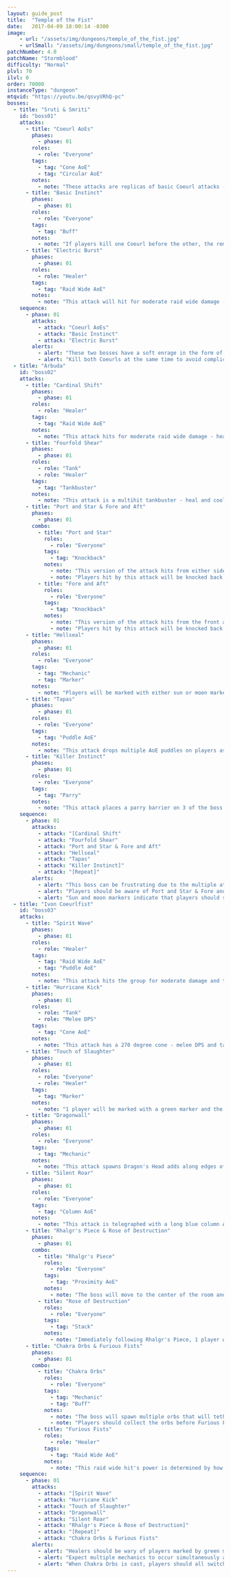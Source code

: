 ```yaml
---
layout: guide_post
title:  "Temple of the Fist"
date:   2017-04-09 18:00:14 -0300
image:
    - url: "/assets/img/dungeons/temple_of_the_fist.jpg"
    - urlSmall: "/assets/img/dungeons/small/temple_of_the_fist.jpg"
patchNumber: 4.0
patchName: "Stormblood"
difficulty: "Normal"
plvl: 70
ilvl: 0
order: 70000
instanceType: "dungeon"
mtqvid: "https://youtu.be/qsvyVRhQ-pc"
bosses:
  - title: "Sruti & Smriti"
    id: "boss01"
    attacks:
      - title: "Coeurl AoEs"
        phases:
          - phase: 01
        roles:
          - role: "Everyone"
        tags:
          - tag: "Cone AoE"
          - tag: "Circular AoE"
        notes:
          - note: "These attacks are replicas of basic Coeurl attacks - dodge the AoE telegraphs."
      - title: "Basic Instinct"
        phases:
          - phase: 01
        roles:
          - role: "Everyone"
        tags:
          - tag: "Buff"
        notes:
          - note: "If players kill one Coeurl before the other, the remaining boss will receive this buff, significantly increasing its damage."
      - title: "Electric Burst"
        phases:
          - phase: 01
        roles:
          - role: "Healer"
        tags:
          - tag: "Raid Wide AoE"
        notes:
          - note: "This attack will hit for moderate raid wide damage - heal as necessary."
    sequence:
      - phase: 01
        attacks:
          - attack: "Coeurl AoEs"
          - attack: "Basic Instinct"
          - attack: "Electric Burst"
        alerts:
          - alert: "These two bosses have a soft enrage in the form of Basic Instinct - if players kill one before the other, the remaining boss gets a buff that increases damage."
          - alert: "Kill both Coeurls at the same time to avoid complications and unnecessary damage."
  - title: "Arbuda"
    id: "boss02"
    attacks:
      - title: "Cardinal Shift"
        phases:
          - phase: 01
        roles:
          - role: "Healer"
        tags:
          - tag: "Raid Wide AoE"
        notes:
          - note: "This attack hits for moderate raid wide damage - heal as necessary."
      - title: "Fourfold Shear"
        phases:
          - phase: 01
        roles:
          - role: "Tank"
          - role: "Healer"
        tags:
          - tag: "Tankbuster"
        notes:
          - note: "This attack is a multihit tankbuster - heal and cooldown as necessary."
      - title: "Port and Star & Fore and Aft"
        phases:
          - phase: 01
        combo:
          - title: "Port and Star"
            roles:
              - role: "Everyone"
            tags:
              - tag: "Knockback"
            notes:
              - note: "This version of the attack hits from either side of the boss - stand in front of or behind the boss to avoid being hit."
              - note: "Players hit by this attack will be knocked back and receive a Vulnerability Up debuff."
          - title: "Fore and Aft"
            roles:
              - role: "Everyone"
            tags:
              - tag: "Knockback"
            notes:
              - note: "This version of the attack hits from the front and back of the boss - stand on the boss' sides to avoid being hit."
              - note: "Players hit by this attack will be knocked back and receive a Vulnerability Up debuff."
      - title: "Hellseal"
        phases:
          - phase: 01
        roles:
          - role: "Everyone"
        tags:
          - tag: "Mechanic"
          - tag: "Marker"
        notes:
          - note: "Players will be marked with either sun or moon markers - players should move to the spot on the floor that matches their marker to avoid taking damage and a Vulnerability Up debuff."
      - title: "Tapas"
        phases:
          - phase: 01
        roles:
          - role: "Everyone"
        tags:
          - tag: "Puddle AoE"
        notes:
          - note: "This attack drops multiple AoE puddles on players as they move - bait these around the edge of the arena and away from others."
      - title: "Killer Instinct"
        phases:
          - phase: 01
        roles:
          - role: "Everyone"
        tags:
          - tag: "Parry"
        notes:
          - note: "This attack places a parry barrier on 3 of the boss' 4 sides - players will take damage and be knocked back unless they attack the boss from the remaining open side."
    sequence:
      - phase: 01
        attacks:
          - attack: "[Cardinal Shift"
          - attack: "Fourfold Shear"
          - attack: "Port and Star & Fore and Aft"
          - attack: "Hellseal"
          - attack: "Tapas"
          - attack: "Killer Instinct]"
          - attack: "[Repeat]"
        alerts:
          - alert: "This boss can be frustrating due to the multiple attacks that require positioning and movement."
          - alert: "Players should be aware of Port and Star & Fore and Aft as they require specific positioning and will stack Vulnerability Up debuffs with each hit."
          - alert: "Sun and moon markers indicate that players should stand on the floor tile that matches their marker."
  - title: "Ivon Coeurlfist"
    id: "boss03"
    attacks:
      - title: "Spirit Wave"
        phases:
          - phase: 01
        roles:
          - role: "Healer"
        tags:
          - tag: "Raid Wide AoE"
          - tag: "Puddle AoE"
        notes:
          - note: "This attack hits the group for moderate damage and then places a tornado on a random player - heal and move away as necessary."
      - title: "Hurricane Kick"
        phases:
          - phase: 01
        roles:
          - role: "Tank"
          - role: "Melee DPS"
        tags:
          - tag: "Cone AoE"
        notes:
          - note: "This attack has a 270 degree cone - melee DPS and tanks should look for the telegraph."
      - title: "Touch of Slaughter"
        phases:
          - phase: 01
        roles:
          - role: "Everyone"
          - role: "Healer"
        tags:
          - tag: "Marker"
        notes:
          - note: "1 player will be marked with a green marker and the boss will charge at them, knocking their HP down to single digits - be sure to avoid being hit until healers can top off your health."
      - title: "Dragonwall"
        phases:
          - phase: 01
        roles:
          - role: "Everyone"
        tags:
          - tag: "Mechanic"
        notes:
          - note: "This attack spawns Dragon's Head adds along edges of the arena in a wall - find the gap and pass through to avoid damage and a Vulnerability Up debuff."
      - title: "Silent Roar"
        phases:
          - phase: 01
        roles:
          - role: "Everyone"
        tags:
          - tag: "Column AoE"
        notes:
          - note: "This attack is telegraphed with a long blue column AoE - dodge as necessary."
      - title: "Rhalgr's Piece & Rose of Destruction"
        phases:
          - phase: 01
        combo:
          - title: "Rhalgr's Piece"
            roles:
              - role: "Everyone"
            tags:
              - tag: "Proximity AoE"
            notes:
              - note: "The boss will move to the center of the room and hit the group for proximity based damage."
          - title: "Rose of Destruction"
            roles:
              - role: "Everyone"
            tags:
              - tag: "Stack"
            notes:
              - note: "Immediately following Rhalgr's Piece, 1 player will be marked for a stack - all players should move in to soak damage."
      - title: "Chakra Orbs & Furious Fists"
        phases:
          - phase: 01
        combo:
          - title: "Chakra Orbs"
            roles:
              - role: "Everyone"
            tags:
              - tag: "Mechanic"
              - tag: "Buff"
            notes:
              - note: "The boss will spawn multiple orbs that will tether to him around the arena - orbs collected by the boss will buff his next attack and heal him."
              - note: "Players should collect the orbs before Furious Fists is cast to mitigate the damage done - orbs collected by players will hit for damage but also provide them with a Damage Up buff."
          - title: "Furious Fists"
            roles:
              - role: "Healer"
            tags:
              - tag: "Raid Wide AoE"
            notes:
              - note: "This raid wide hit's power is determined by how many orbs are left in the arena when the cast is complete."
    sequence:
      - phase: 01
        attacks:
          - attack: "[Spirit Wave"
          - attack: "Hurricane Kick"
          - attack: "Touch of Slaughter"
          - attack: "Dragonwall"
          - attack: "Silent Roar"
          - attack: "Rhalgr's Piece & Rose of Destruction]"
          - attack: "[Repeat]"
          - attack: "Chakra Orbs & Furious Fists"
        alerts:
          - alert: "Healers should be wary of players marked by green markers - this attack will bring their health down to single digits."
          - alert: "Expect multiple mechanics to occur simultaneously as the fight progresses."
          - alert: "When Chakra Orbs is cast, players should all switch to collecting orbs to mitigate damage done by Furious Fists."
---
```

